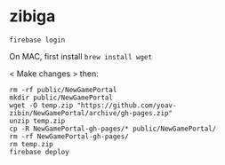 # zibiga


```
firebase login
```

On MAC, first install
`brew install wget`

< Make changes >
then:
```
rm -rf public/NewGamePortal
mkdir public/NewGamePortal
wget -O temp.zip "https://github.com/yoav-zibin/NewGamePortal/archive/gh-pages.zip"
unzip temp.zip
cp -R NewGamePortal-gh-pages/* public/NewGamePortal/
rm -rf NewGamePortal-gh-pages/
rm temp.zip
firebase deploy
```
